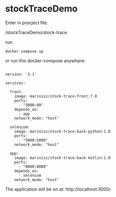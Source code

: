 # stockTraceDemo

Enter in procject file:

/stockTraceDemo/stock-trace

run:

```docker compose up```

or run this docker-compose anywhere:
```

version: '3.1'

services:

  front:
    image: marinisz/stock-trace-front:7.0
    ports:
      - "3000:80"
    depends_on:
      - app
    network_mode: "host"

  selenium:
    image: marinisz/stock-trace-back-python:1.0
    ports:
      - "5000:5000"
    network_mode: "host"

  app:
    image: marinisz/stock-trace-back-kotlin:1.0
    ports:
      - "8080:8080"
    depends_on:
      - selenium
    network_mode: "host"

```

The application will be on at: http://localhost:3000/
